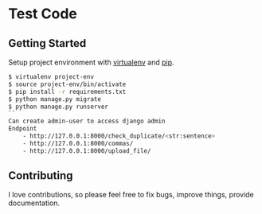 # Test Code

## Getting Started

Setup project environment with [virtualenv](https://virtualenv.pypa.io) and [pip](https://pip.pypa.io).

```bash
$ virtualenv project-env
$ source project-env/bin/activate
$ pip install -r requirements.txt
$ python manage.py migrate
$ python manage.py runserver
``
Can create admin-user to access django admin
Endpoint 
    - http://127.0.0.1:8000/check_duplicate/<str:sentence>
    - http://127.0.0.1:8000/commas/
    - http://127.0.0.1:8000/upload_file/
```

## Contributing

I love contributions, so please feel free to fix bugs, improve things, provide documentation.